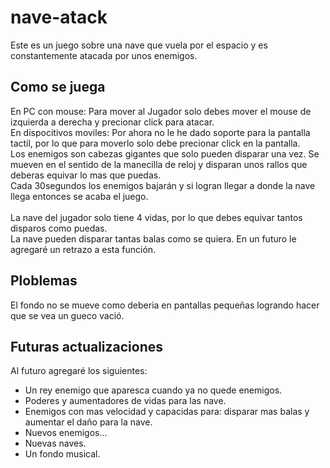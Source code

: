 # nave-atack
Este es un juego sobre una nave que vuela por el espacio y es constantemente atacada por unos enemigos.<br/>
## Como se juega
En PC con mouse: Para mover al Jugador solo debes mover el mouse de izquierda a derecha y precionar click para atacar.<br/>
En dispocitivos moviles: Por ahora no le he dado soporte para la pantalla tactil, por lo que para moverlo solo debe precionar click en la pantalla.<br/>
Los enemigos son cabezas gigantes que solo pueden disparar una vez. Se mueven en el sentido de la manecilla de reloj y disparan unos rallos que deberas equivar lo mas que puedas.<br/>
Cada 30segundos los enemigos bajarán y si logran llegar a donde la nave llega entonces se acaba el juego.<br/>
<br/>
La nave del jugador solo tiene 4 vidas, por lo que debes equivar tantos disparos como puedas.<br/>
La nave pueden disparar tantas balas como se quiera. En un futuro le agregaré un retrazo a esta función.
## Ploblemas
El fondo no se mueve como deberia en pantallas pequeñas logrando hacer que se vea un gueco vació.
## Futuras actualizaciones
Al futuro agregaré los siguientes:
<ul>
   <li>
     Un rey enemigo que aparesca cuando ya no quede enemigos.
   </li>
   <li>
     Poderes y aumentadores de vidas para las nave.
   </li>
   <li>
     Enemigos con mas velocidad y capacidas para: disparar mas balas y aumentar el daño para la nave.
   </li>
   <li>
     Nuevos enemigos...
   </li>
   <li>
     Nuevas naves.
   </li>
   <li>
     Un fondo musical.
   </li>
</ul>
   
